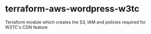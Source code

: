 # terraform-aws-wordpress-w3tc
Terraform module which creates the S3, IAM and policies required for W3TC's CDN feature
